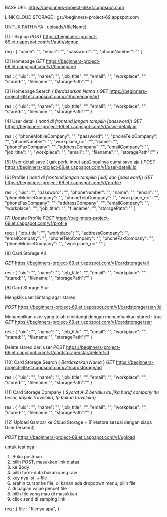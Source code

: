 ﻿BASE URL:
https://beginners-project-69.et.r.appspot.com

LINK CLOUD STORAGE :
gs://beginners-project-69.appspot.com

UNTUK PATH NYA :
uploads/(fileName)

[1] - Signup
_POST_
https://beginners-project-69.et.r.appspot.com/v1/auth/signup

req :
{
"name": "",
"email": "",
"password": "",
"phoneNumber": ""
}

[2] Homepage
_GET_
https://beginners-project-69.et.r.appspot.com/v1/homepage

res :
{
"uid": "",
"name": "",
"job_title": "",
"email": "",
"workplace": "",
"stared:"",
"filename:"",
"storagePath":""
}

[3] Homepage Search { _Berdasarkan Nama_ }
_GET_
https://beginners-project-69.et.r.appspot.com/v1/homepage/:id

res :
{
"uid": "",
"name": "",
"job_title": "",
"email": "",
"workplace": "",
"stared:"",
"filename:"",
"storagePath":""
}

[4] User detail ( _nanti di frontend jangan tampilin [password]_)
_GET_
https://beginners-project-69.et.r.appspot.com/v1/user-detail/:id

res :
{
"phoneMobileCompany": "",
"password": "",
"phoneTelpCompany": "",
"phoneNumber": "",
"workplace_uri": "",
"name": "",
"phoneFaxCompany": "",
"addressCompany": "",
"emailCompany": "",
"job_title": "",
"workplace": "",
"email": "",
"filename":"",
"storagePath":""
}

[5] User detail save ( gak perlu input apa2 soalnya cuma save aja )
_POST_
https://beginners-project-69.et.r.appspot.com/v1/user-detail/:id

[6] Profile ( _nanti di frontend jangan tampilin [uid] dan [password]_)
_GET_
https://beginners-project-69.et.r.appspot.com/v1/profile

res :
{
"uid": "",
"password": "",
"phoneNumber": "",
"name": "",
"email": "",
"phoneMobileCompany": "",
"phoneTelpCompany": "",
"workplace_uri": "",
"phoneFaxCompany": "",
"addressCompany": "",
"emailCompany": "",
"workplace": "",
"job_title": "",
"filename": "",
"storagePath":""
}

[7] Update Profile
_POST_
https://beginners-project-69.et.r.appspot.com/v1/profile

req :
{
"job_title": "",
"workplace": "",
"addressCompany": "",
"emailCompany": "",
"phoneTelpCompany": "",
"phoneFaxCompany": "",
"phoneMobileCompany": "",
"workplace_uri":""
}

[8] Card Storage All

_GET_
https://beginners-project-69.et.r.appspot.com/v1/cardstorage/all

res :
{
"uid": "",
"name": "",
"job_title": "",
"email": "",
"workplace": "",
"stared:"",
"filename:"",
"storagePath":""
}

[9] Card Storage Star

Mengklik user bintang agar stared

_POST_
https://beginners-project-69.et.r.appspot.com/v1/cardstorage/star/:id

Menampilkan user yang telah dibintangi dengan menambahkan stared : true
_GET_
https://beginners-project-69.et.r.appspot.com/v1/cardstorage/star

res :
{
"uid": "",
"name": "",
"job_title": "",
"email": "",
"workplace": "",
"stared:"",
"filename:"",
"storagePath":""
}

Delete stared dari user
_POST_
https://beginners-project-69.et.r.appspot.com/v1/cardstorage/star/delete/:id


[10] Card Storage Search { _Berdasarkan Nama_ }
_GET_
https://beginners-project-69.et.r.appspot.com/v1/cardstorage/:id

res :
{
"uid": "",
"name": "",
"job_title": "",
"email": "",
"workplace": "",
"stared:"",
"filename:"",
"storagePath":""
}

[11] Card Storage Company { _Syarat A-Z berlaku itu jika huruf company itu besar, kayak Traveloka, tp bukan traveloka_}

res :
{
"uid": "",
"name": "",
"job_title": "",
"email": "",
"workplace": "",
"stared:"",
"filename:"",
"storagePath":""
}

[12] Upload Gambar ke Cloud Storage +  (Firestore sesuai dengan siapa User tersebut)

*POST*
https://beginners-project-69.et.r.appspot.com/v1/upload

untuk test nya : 
1. Buka postman
2. pilih POST, masukkan link diatas
3. ke Body
4. pilih form-data bukan yang raw
5. key nya isi -> file
6. arahin cursor ke file, di kanan ada dropdown menu, pilih file
7. di bagian value pencet file
8. pilih file yang mau di masukkan
9. click send di samping link


req :
{
file : "filenya apa",
}


